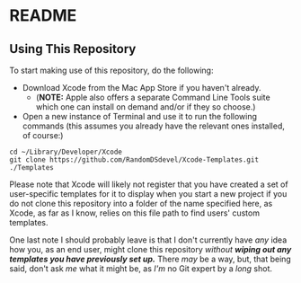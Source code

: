 # README

## Using This Repository

To start making use of this repository, do the following:  

* Download Xcode from the Mac App Store if you haven't already.  
  * (**NOTE:**  Apple also offers a separate Command Line Tools suite which one can install on demand and/or if they so choose.)  
* Open a new instance of Terminal and use it to run the following commands (this assumes you already have the relevant ones installed, of course:)  

```
cd ~/Library/Developer/Xcode
git clone https://github.com/RandomDSdevel/Xcode-Templates.git ./Templates
```

  Please note that Xcode will likely not register that you have created a set of user-specific templates for it to display when you start a new project if you do not clone this repository into a folder of the name specified here, as Xcode, as far as I know, relies on this file path to find users' custom templates.  

One last note I should probably leave is that I don't currently have _any_ idea how you, as an end user, might clone this repository _without **wiping out any templates you have previously set up.**_  There _may_ be a way, but, that being said, don't ask _me_ what it might be, as _I'm_ no Git expert by a _long_ shot.  
